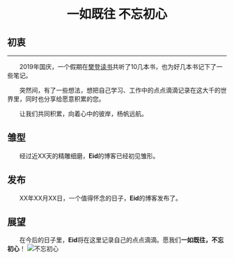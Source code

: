 <body>
<center><h1 class="title" id="character" >一如既往  不忘初心</h1></center>
<script type="text/javascript">
    var i=-1;
    var colorArr=['#FF0000','#FFA500','#FFFF00','#00FF00','#007FFF','#0000FF','#8B00FF']; //建立颜色库
    var div=document.getElementById('character'); //获得div元素
    setInterval('changeColor()', 500);
    function changeColor(){
        div.style.color=colorArr[i=(++i%colorArr.length)];
    }
</script>
</body>

## 初衷
---
&emsp;&emsp;2019年国庆，一个假期在[樊登读书](https://card.dushu.io/generalize/welcome/welcome.html?r=knl7ar6zs598d7vb&py=2&bookId=200000013)共听了10几本书，也为好几本书记下了一些笔记。

&emsp;&emsp;突然间，有了一些想法，想把自己学习、工作中的点点滴滴记录在这大千的世界里，同时也分享给愿意积累的您。

&emsp;&emsp;让我们共同积累，向着心中的彼岸，杨帆远航。

## 雏型
&emsp;&emsp;经过近XX天的精雕细磨，**Eid**的博客已经初见雏形。

## 发布
&emsp;&emsp;XX年XX月XX日，一个值得怀念的日子，**Eid**的博客发布了。

## 展望
&emsp;&emsp;在今后的日子里，**Eid**将在这里记录自己的点点滴滴。愿我们**一如既往，不忘初心**！
![不忘初心](/img/about-cx.jpg)